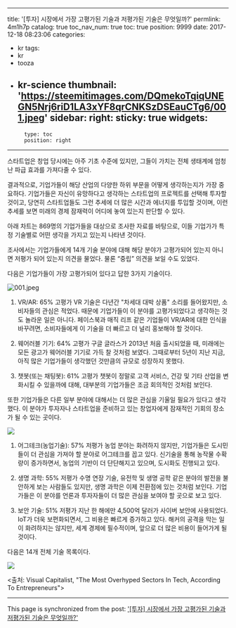 
---
title: '[투자] 시장에서 가장 고평가된 기술과 저평가된 기술은 무엇일까?'
permlink: 4m1h7p
catalog: true
toc_nav_num: true
toc: true
position: 9999
date: 2017-12-18 08:23:06
categories:
- kr
tags:
- kr
- tooza
- kr-science
thumbnail: 'https://steemitimages.com/DQmekoTqiqUNEGN5Nrj6riD1LA3xYF8qrCNKSzDSEauCTg6/001.jpeg'
sidebar:
    right:
        sticky: true
widgets:
    -
        type: toc
        position: right
---


스타트업은 창업 당시에는 아주 기초 수준에 있지만, 그들이 가치는 전체 생태계에 엄청난 파급 효과를 가져다줄 수 있다.
  
결과적으로, 기업가들이 해당 산업의 다양한 하위 부문을 어떻게 생각하는지가 가장 중요하다. 기업가들은 자신이 유망하다고 생각하는 스타트업의 프로젝트를 선택해 투자할 것이고, 당연히 스타트업들도 그런 추세에 더 많은 시간과 에너지를 투입할 것이며, 이런 추세를 보면 미래의 경제 잠재력이 어디에 놓여 있는지 판단할 수 있다.
  
아래 차트는 869명의 기업가들을 대상으로 조사한 자료를 바탕으로, 이들 기업가가 특정 기술별로 어떤 생각을 가지고 있는지 나타낸 것이다. 
  
조사에서는 기업가들에게 14개 기술 분야에 대해 해당 분야가 고평가되어 있는지 아니면 저평가 되어 있는지 의견을 물었다. 물론 “중립” 의견을 보일 수도 있었다.
  
다음은 기업가들이 가장 고평가되어 있다고 답한 3가지 기술이다. 

![001.jpeg](https://steemitimages.com/DQmekoTqiqUNEGN5Nrj6riD1LA3xYF8qrCNKSzDSEauCTg6/001.jpeg)

1. VR/AR: 65% 고평가
VR 기술은 다년간 "차세대 대박 상품" 소리를 들어왔지만, 소비자들의 관심은 적었다. 때문에 기업가들이 이 분야를 고평가되었다고 생각하는 것도 놀라운 일은 아니다. 페이스북과 매직 리프 같은 기업들이 VR/AR에 대한 인식을 바꾸려면, 소비자들에게 이 기술을 더 빠르고 더 널리 홍보해야 할 것이다. 
  
2. 웨어러블 기기: 64% 고평가
구글 글라스가 2013년 처음 출시되었을 때, 미래에는 모든 광고가 웨어러블 기기로 가득 찰 것처럼 보였다. 그때로부터 5년이 지난 지금, 아직 많은 기업가들이 생각했던 것만큼의 규모로 성장하지 못했다. 
  
3. 챗봇(또는 채팅봇): 61% 고평가
챗봇이 정말로 고객 서비스, 건강 및 기타 산업을 변화시킬 수 있을까에 대해, 대부분의 기업가들은 조금 회의적인 것처럼 보인다.
  
또한 기업가들은 다른 일부 분야에 대해서는 더 많은 관심을 기울일 필요가 있다고 생각했다. 이 분야가 투자자나 스타트업을 준비하고 있는 창업자에게 잠재적인 기회의 장소가 될 수 있는 곳이다.

![](https://steemitimages.com/DQmR44GaWvKJVy5gmApERzknXTwEM78sE6Ky2LBBTTWuXbd/image.png)
  
1. 어그테크(농업기술): 57% 저평가
농업 분야는 화려하지 않지만, 기업가들은 도시민들이 더 관심을 가져야 할 분야로 어그테크를 꼽고 있다. 신기술을 통해 농작물 수확량이 증가하면서, 농업의 기반이 더 단단해지고 있으며, 도시화도 진행되고 있다.
  
2. 생명 과학: 55% 저평가
수명 연장 기술, 유전학 및 생명 공학 같은 분야의 발전을 불안하게 보는 사람들도 있지만, 생명 과학은 이제 전환점에 있는 것처럼 보인다. 기업가들은 이 분야를 언론과 투자자들이 더 많은 관심을 보여야 할 곳으로 보고 있다.
  
3. 보안 기술: 51% 저평가
지난 한 해에만 4,500억 달러가 사이버 보안에 사용되었다. IoT가 더욱 보편화되면서, 그 비용은 빠르게 증가하고 있다. 해커의 공격을 막는 일이 화려하지는 않지만, 세계 경제에 필수적이며, 앞으로 더 많은 비용이 들어가게 될 것이다. 

다음은 14개 전체 기술 목록이다. 

![](https://steemitimages.com/DQmVd6vJfniGcaUXLkaY1rC6tSVfezX89rMSJQp7jYRCMqo/image.png)

<출처: Visual Capitalist, "The Most Overhyped Sectors In Tech, According To Entrepreneurs">

- - -

This page is synchronized from the post: ['[투자] 시장에서 가장 고평가된 기술과 저평가된 기술은 무엇일까?'](https://steemit.com/@pius.pius/4m1h7p)
